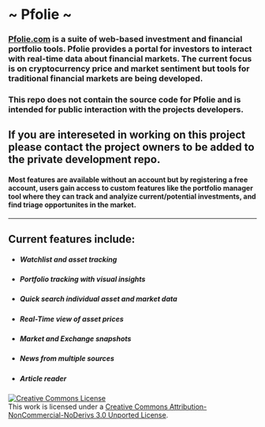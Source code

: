 
# ~ Pfolie ~
### [Pfolie.com](https://www.pfolie.com) is a suite of web-based investment and financial portfolio tools. Pfolie provides a portal for investors to interact with real-time data about financial markets. The current focus is on cryptocurrency price and market sentiment but tools for traditional financial markets are being developed.

### This repo does not contain the source code for Pfolie and is intended for public interaction with the projects developers. 
## If you are intereseted in working on this project please contact the project owners to be added to the private development repo.
#### Most features are available without an account but by registering a free account, users gain access to custom features like the portfolio manager tool where they can track and analyize current/potential investments, and find triage opportunites in the market.
____
## Current features include:
 - ##### Watchlist and asset tracking
 - ##### Portfolio tracking with visual insights 
 - ##### Quick search individual asset and market data
 - ##### Real-Time view of asset prices
 - ##### Market and Exchange snapshots
 - ##### News from multiple sources
 - ##### Article reader

<a rel="license" href="http://creativecommons.org/licenses/by-nc-nd/3.0/"><img alt="Creative Commons License" style="border-width:0" src="https://i.creativecommons.org/l/by-nc-nd/3.0/88x31.png" /></a><br />This work is licensed under a <a rel="license" href="http://creativecommons.org/licenses/by-nc-nd/3.0/">Creative Commons Attribution-NonCommercial-NoDerivs 3.0 Unported License</a>.






